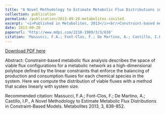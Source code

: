 ```yaml
---
title: "A Novel Methodology to Estimate Metabolic Flux Distributions in Constraint-Based Models"
collection: publication
permalink: /publication/2013-09-20-metabolites-invited
excerpt: '<i>Published in Metabolites, 2013</i><br/>Constraint-based metabolic flux analysis describes the space of viable flux configurations for a metabolic network as a high-dimensional polytope defined by the linear constraints that enforce the balancing of production and consumption fluxes for each chemical species in the system. Here we compute the distribution of viable fluxes with a method that scales linearly with system size.'
date: 2013-09-20
paperurl: 'http://www.mdpi.com/2218-1989/3/3/838'
citation: 'Massucci, F.A.; Font-Clos, F.; De Martino, A.; Castillo, I.P., A Novel Methodology to Estimate Metabolic Flux Distributions in Constraint-Based Models. Metabolites 2013, 3, 838-852.'
---
```


<a href='http://www.mdpi.com/2218-1989/3/3/838'>Download PDF here</a>

Abstract: Constraint-based metabolic flux analysis describes the space of viable flux configurations for a metabolic network as a high-dimensional polytope defined by the linear constraints that enforce the balancing of production and consumption fluxes for each chemical species in the system. Here we compute the distribution of viable fluxes with a method that scales linearly with system size.

 Recommended citation: Massucci, F.A.; Font-Clos, F.; De Martino, A.; Castillo, I.P., A Novel Methodology to Estimate Metabolic Flux Distributions in Constraint-Based Models. Metabolites 2013, 3, 838-852.